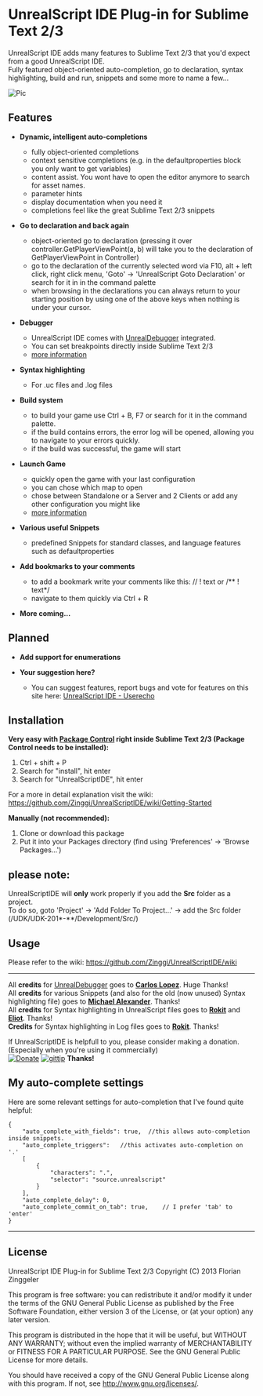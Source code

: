 UnrealScript IDE Plug-in for Sublime Text 2/3
===========================

UnrealScript IDE adds many features to Sublime Text 2/3 that you'd expect from a good UnrealScript IDE.  
Fully featured object-oriented auto-completion, go to declaration, syntax highlighting, build and run, snippets and some more to name a few...


![Pic](https://lh3.googleusercontent.com/61K4WHO5xEbq9qKU2v2tWjVmmk7Ot0SutLj6t2aTjAQgccv86a24ooZjp7QZ2AAltxXZrda6UqUlBP4zMQysr7E1OES-Hl5jafnkeBGa--7kK52AzoiMkstvIKb6Pes0hzMl6EyZwhzPbEm2P8ok5QSHtUbREa9HSblw09SzhRuMWjy2RpkgKY61MdClzDiziMmYS_hZG22G60DO05xesYB7dfcTfF0dpbsV5h43Ruwgk9UBv8PNmuNsBsvRSsTsyl32ca0Fm9HI6p5Mogfln8bhlrFEQY8gBG6cEayStHmLHUckwuMFqtmzp_21xIfXngJd26Uoj5ee40fTquBiu9qQDe7RwogC3smazuxf6OmCE4wWa_4z96o6EoJzhH7mzzJM9hoO_YVgCvWjnzk6DPGqmv65dCO9vYCVe7duCJOArJKHoF6rYWGEkmMWhKprNe34tL65YThG6PWdtz5c5xB886P99FiAwViu5kCtOHFLi2YIWKHLtvwBc2LmomweSHbp_UBA28tb9cN6-4gqWEhNGW66vcK_6x2IgvTI0vP7_-CELRqVWwRO5pQ924aziXyX1P17fXabLxR9UTawO-zJ2l3Yks8b_LpqFnd0lx3pQMP-CPvb4w6gL06uiyb-B3Y62HBPsKabSXlC6qzoA98609aPOZs2iaXbgsbR3_7oqiADShg8f6y3Lg=w640-h390-no)


Features
------------

* **Dynamic, intelligent auto-completions**
	* fully object-oriented completions
	* context sensitive completions (e.g. in the defaultproperties block you only want to get variables)
	* content assist. You wont have to open the editor anymore to search for asset names.
	* parameter hints
	* display documentation when you need it
	* completions feel like the great Sublime Text 2/3 snippets

* **Go to declaration and back again**
	* object-oriented go to declaration (pressing it over controller.GetPlayerViewPoint(a, b) will take you to the declaration of GetPlayerViewPoint in Controller)
	* go to the declaration of the currently selected word via F10, alt + left click, right click menu, 'Goto' -> 'UnrealScript Goto Declaration' or search for it in in the command palette 
	* when browsing in the declarations you can always return to your starting position by using one of the above keys when nothing is under your cursor.

* **Debugger**
	* UnrealScript IDE comes with [UnrealDebugger](https://code.google.com/p/unreal-debugger/) integrated.
	* You can set breakpoints directly inside Sublime Text 2/3
	* [more information](https://github.com/Zinggi/UnrealScriptIDE/wiki/Usage#debugger)

* **Syntax highlighting**
	* For .uc files and .log files

* **Build system**
	* to build your game use Ctrl + B, F7 or search for it in the command palette.
	* if the build contains errors, the error log will be opened, allowing you to navigate to your errors quickly.
	* if the build was successful, the game will start

* **Launch Game**
	* quickly open the game with your last configuration
	* you can chose which map to open
	* chose between Standalone or a Server and 2 Clients or add any other configuration you might like
	* [more information](https://github.com/Zinggi/UnrealScriptIDE/wiki/Usage#launch-game)

* **Various useful Snippets**
	* predefined Snippets for standard classes, and language features such as defaultproperties

* **Add bookmarks to your comments**
	* to add a bookmark write your comments like this: // ! text or /** ! text*/
	* navigate to them quickly via Ctrl + R

* **More coming...**


Planned
------------

* **Add support for enumerations**

* **Your suggestion here?**
	* You can suggest features, report bugs and vote for features on this site here: [UnrealScript IDE - Userecho](http://unrealscriptide.userecho.com/)


Installation
------------
**Very easy with [Package Control](http://wbond.net/sublime_packages/package_control) right inside Sublime Text 2/3 (Package Control needs to be installed):**

1.	Ctrl + shift + P
2.  Search for "install", hit enter
3.  Search for "UnrealScriptIDE", hit enter

For a more in detail explanation visit the wiki: https://github.com/Zinggi/UnrealScriptIDE/wiki/Getting-Started

**Manually (not recommended):**

1.  Clone or download this package
2.	Put it into your Packages directory (find using 'Preferences' -> 'Browse Packages...')

**please note:**
----------------
UnrealScriptIDE will **only** work properly if you add the **Src** folder as a project.  
To do so, goto 'Project' -> 'Add Folder To Project...' -> add the Src folder (/UDK/UDK-201*-**/Development/Src/)

Usage
----------------
Please refer to the wiki: https://github.com/Zinggi/UnrealScriptIDE/wiki

------------
All **credits** for [UnrealDebugger](https://code.google.com/p/unreal-debugger/) goes to **[Carlos Lopez](https://code.google.com/u/105243014413414365723/)**. Huge Thanks!  
All **credits** for various Snippets (and also for the old (now unused) Syntax highlighting file) goes to **[Michael Alexander](https://github.com/beefsack)**. Thanks!  
All **credits** for Syntax highlighting in UnrealScript files goes to **[Rokit](https://github.com/rokit)** and **[Eliot](https://github.com/EliotVU)**. Thanks!  
**Credits** for Syntax highlighting in Log files goes to **[Rokit](https://github.com/rokit)**. Thanks!

If UnrealScriptIDE is helpfull to you, please consider making a donation. (Especially when you're using it commercially)  
[![Donate](https://www.paypalobjects.com/en_GB/i/btn/btn_donate_SM.gif)](https://www.paypal.com/cgi-bin/webscr?cmd=_s-xclick&hosted_button_id=XT5LYESK99ESA)
[![gittip](http://i.imgur.com/lg9rx9w.png)](https://www.gittip.com/Zinggi/)  **Thanks!**

My auto-complete settings
------------
Here are some relevant settings for auto-completion that I've found quite helpful:

	{
		"auto_complete_with_fields": true,	//this allows auto-completion inside snippets.
		"auto_complete_triggers":	//this activates auto-completion on '.'
		[
			{
				"characters": ".",
				"selector": "source.unrealscript"
			}
		],
		"auto_complete_delay": 0,
		"auto_complete_commit_on_tab": true,	// I prefer 'tab' to 'enter'
	}


* * *
License
------------
UnrealScript IDE Plug-in for Sublime Text 2/3
Copyright (C) 2013 Florian Zinggeler

This program is free software: you can redistribute it and/or modify
it under the terms of the GNU General Public License as published by
the Free Software Foundation, either version 3 of the License, or
(at your option) any later version.

This program is distributed in the hope that it will be useful,
but WITHOUT ANY WARRANTY; without even the implied warranty of
MERCHANTABILITY or FITNESS FOR A PARTICULAR PURPOSE.  See the
GNU General Public License for more details.

You should have received a copy of the GNU General Public License
along with this program.  If not, see <http://www.gnu.org/licenses/>.

